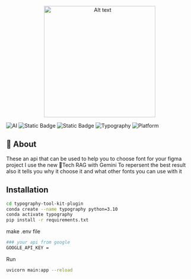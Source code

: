 <p align="center">
  <img src="assets/🅰🔧🤖Typography_tool_kit_plugin.png" alt="Alt text" width="300"/>
</p>

![AI](https://img.shields.io/badge/AI-Machine_Learning-yellow)
![Static Badge](https://img.shields.io/badge/RAG-red) 
![Static Badge](https://img.shields.io/badge/Gemini%20-blue) 
![Typography](https://img.shields.io/badge/Typography-Minimalistic-blueviolet)
![Platform](https://img.shields.io/badge/Platform-Figma-brightgreen)

## 📖 About 
These an api that can be used to help you to choose font for your figma project I use the new 🦾Tech RAG with  Gemini To repersent the best result also it tells you why it choose it and what other fonts you can use with it 

## Installation 
```bash
cd typography-tool-kit-plugin
conda create --name typography python=3.10
conda activate typography
pip install -r requirements.txt
```
make .env file 
```bash 
### your api from google 
GOOGLE_API_KEY = 
```
Run 
```bash
uvicorn main:app --reload
```

